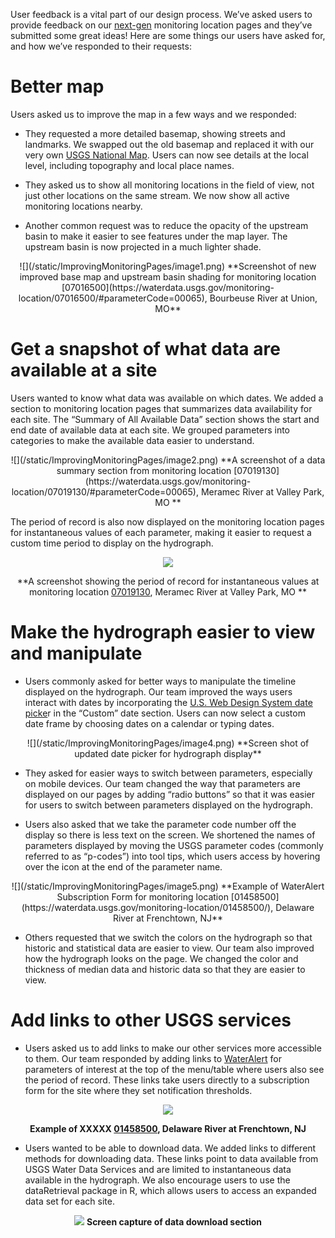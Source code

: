 User feedback is a vital part of our design process. We’ve asked users
to provide feedback on our
[next-gen](https://waterdata.usgs.gov/blog/wdfn-tng/) monitoring
location pages and they’ve submitted some great ideas! Here are some
things our users have asked for, and how we’ve responded to their
requests:

# Better map

Users asked us to improve the map in a few ways and we responded:

-   They requested a more detailed basemap, showing streets and
    landmarks. We swapped out the old basemap and replaced it with our
    very own [USGS National
    Map](https://www.usgs.gov/core-science-systems/national-geospatial-program/national-map).
    Users can now see details at the local level, including topography
    and local place names.

-   They asked us to show all monitoring locations in the field of view,
    not just other locations on the same stream. We now show all active
    monitoring locations nearby.

-   Another common request was to reduce the opacity of the upstream
    basin to make it easier to see features under the map layer. The
    upstream basin is now projected in a much lighter shade.

<center>
![](/static/ImprovingMonitoringPages/image1.png) **Screenshot of new
improved base map and upstream basin shading for monitoring location
[07016500](https://waterdata.usgs.gov/monitoring-location/07016500/#parameterCode=00065),
Bourbeuse River at Union, MO**
</center>

### 

# Get a snapshot of what data are available at a site

Users wanted to know what data was available on which dates. We added a
section to monitoring location pages that summarizes data availability
for each site. The “Summary of All Available Data” section shows the
start and end date of available data at each site. We grouped parameters
into categories to make the available data easier to understand.

<center>
![](/static/ImprovingMonitoringPages/image2.png) **A screenshot of a
data summary section from monitoring location
[07019130](https://waterdata.usgs.gov/monitoring-location/07019130/#parameterCode=00065),
Meramec River at Valley Park, MO **
</center>

The period of record is also now displayed on the monitoring location
pages for instantaneous values of each parameter, making it easier to
request a custom time period to display on the hydrograph.

<center>

![](/static/ImprovingMonitoringPages/image3.png)

**A screenshot showing the period of record for instantaneous values at
monitoring location
[07019130](https://waterdata.usgs.gov/monitoring-location/07019130/#parameterCode=00065),
Meramec River at Valley Park, MO **
</center>

### 

# Make the hydrograph easier to view and manipulate

-   Users commonly asked for better ways to manipulate the timeline
    displayed on the hydrograph. Our team improved the ways users
    interact with dates by incorporating the [U.S. Web Design System
    date
    picke](https://designsystem.digital.gov/form-controls/05-date-picker/)r
    in the “Custom” date section. Users can now select a custom date
    frame by choosing dates on a calendar or typing dates.

<center>
![](/static/ImprovingMonitoringPages/image4.png) **Screen shot of
updated date picker for hydrograph display**
</center>

-   They asked for easier ways to switch between parameters, especially
    on mobile devices. Our team changed the way that parameters are
    displayed on our pages by adding “radio buttons” so that it was
    easier for users to switch between parameters displayed on the
    hydrograph.

-   Users also asked that we take the parameter code number off the
    display so there is less text on the screen. We shortened the names
    of parameters displayed by moving the USGS parameter codes (commonly
    referred to as “p-codes”) into tool tips, which users access by
    hovering over the icon at the end of the parameter name.

<center>
![](/static/ImprovingMonitoringPages/image5.png) **Example of WaterAlert
Subscription Form for monitoring location
[01458500](https://waterdata.usgs.gov/monitoring-location/01458500/),
Delaware River at Frenchtown, NJ**
</center>

-   Others requested that we switch the colors on the hydrograph so that
    historic and statistical data are easier to view. Our team also
    improved how the hydrograph looks on the page. We changed the color
    and thickness of median data and historic data so that they are
    easier to view.

### 

# Add links to other USGS services

-   Users asked us to add links to make our other services more
    accessible to them. Our team responded by adding links to
    [WaterAlert](https://maps.waterdata.usgs.gov/mapper/wateralert/) for
    parameters of interest at the top of the menu/table where users also
    see the period of record. These links take users directly to a
    subscription form for the site where they set notification
    thresholds.

<center>

![](/static/ImprovingMonitoringPages/Gif.gif)

**Example of XXXXX
[01458500](https://waterdata.usgs.gov/monitoring-location/01458500/),
Delaware River at Frenchtown, NJ**
</center>

-   Users wanted to be able to download data. We added links to
    different methods for downloading data. These links point to data
    available from USGS Water Data Services and are limited to
    instantaneous data available in the hydrograph. We also encourage
    users to use the dataRetrieval package in R, which allows users to
    access an expanded data set for each site.

<center>

![](/static/ImprovingMonitoringPages/image6.png) **Screen capture of
data download section**

### 
